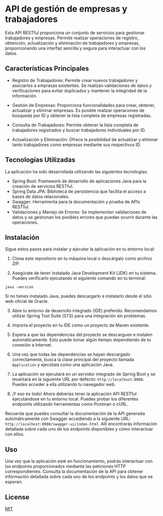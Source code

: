 # API de gestión de empresas y trabajadores

Esta API RESTful proporciona un conjunto de servicios para gestionar trabajadores y empresas. Permite realizar operaciones de registro, obtención, actualización y eliminación de trabajadores y empresas, proporcionando una interfaz sencilla y segura para interactuar con los datos.

## Características Principales

- Registro de Trabajadores: Permite crear nuevos trabajadores y asociarlos a empresas existentes. Se realizan validaciones de datos y verificaciones para evitar duplicados y mantener la integridad de la información.

- Gestión de Empresas: Proporciona funcionalidades para crear, obtener, actualizar y eliminar empresas. Es posible realizar operaciones de búsqueda por ID y obtener la lista completa de empresas registradas.

- Consulta de Trabajadores: Permite obtener la lista completa de trabajadores registrados y buscar trabajadores individuales por ID.

- Actualización y Eliminación: Ofrece la posibilidad de actualizar y eliminar tanto trabajadores como empresas mediante sus respectivos ID.

## Tecnologías Utilizadas

La aplicación ha sido desarrollada utilizando las siguientes tecnologías:

- Spring Boot: Framework de desarrollo de aplicaciones Java para la creación de servicios RESTful.
- Spring Data JPA: Biblioteca de persistencia que facilita el acceso a bases de datos relacionales.
- Swagger: Herramienta para la documentación y prueba de APIs RESTful.
- Validaciones y Manejo de Errores: Se implementan validaciones de datos y se gestionan los posibles errores que puedan ocurrir durante las operaciones.

## Instalación

Sigue estos pasos para instalar y ejecutar la aplicación en tu entorno local:

1. Clona este repositorio en tu máquina local o descárgalo como archivo ZIP.

2. Asegúrate de tener instalado Java Development Kit (JDK) en tu sistema. Puedes verificarlo ejecutando el siguiente comando en tu terminal:

```java -version```

Si no tienes instalado Java, puedes descargarlo e instalarlo desde el sitio web oficial de Oracle.

3. Abre tu entorno de desarrollo integrado (IDE) preferido. Recomendamos utilizar Spring Tool Suite (STS) para una integración sin problemas.

4. Importa el proyecto en tu IDE como un proyecto de Maven existente.

5. Espera a que las dependencias del proyecto se descarguen e instalen automáticamente. Esto puede tomar algún tiempo dependiendo de tu conexión a Internet.

6. Una vez que todas las dependencias se hayan descargado correctamente, busca la clase principal del proyecto llamada `Application` y ejecútala como una aplicación Java.

7. La aplicación se ejecutará en un servidor integrado de Spring Boot y se levantará en la siguiente URL por defecto: `http://localhost:8080`. Puedes acceder a ella utilizando tu navegador web.

8. ¡Y eso es todo! Ahora deberías tener la aplicación API RESTful ejecutándose en tu entorno local. Puedes probar los diferentes endpoints utilizando herramientas como Postman o cURL.

Recuerda que puedes consultar la documentación de la API generada automáticamente con Swagger accediendo a la siguiente URL: `http://localhost:8080/swagger-ui/index.html`. Allí encontrarás información detallada sobre cada uno de los endpoints disponibles y cómo interactuar con ellos.

## Uso
Una vez que la aplicación esté en funcionamiento, podrás interactuar con los endpoints proporcionados mediante las peticiones HTTP correspondientes. Consulta la documentación de la API para obtener información detallada sobre cada uno de los endpoints y los datos que se esperan.

## License

[MIT](https://choosealicense.com/licenses/mit/)
